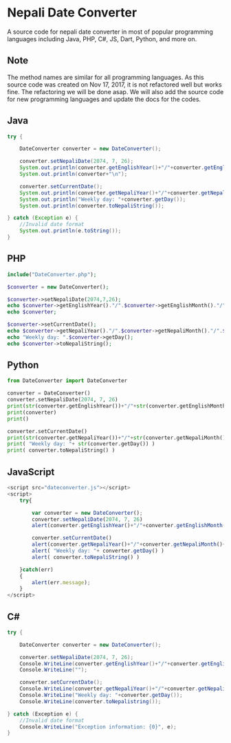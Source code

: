 # Nepali Date Converter

A source code for nepali date converter in most of popular programming languages including Java, PHP, C#, JS, Dart, Python, and more on.

## Note

The method names are similar for all programming languages. As this source code was created on Nov 17, 2017, it is not refactored well but works fine. The refactoring we will be done asap. We will also add the source code for new programming languages and update the docs for the codes.

## Java

```java
try {

    DateConverter converter = new DateConverter();

    converter.setNepaliDate(2074, 7, 26);
    System.out.println(converter.getEnglishYear()+"/"+converter.getEnglishMonth()+"/"+converter.getEnglishDate());
    System.out.println(converter+"\n");

    converter.setCurrentDate();
    System.out.println(converter.getNepaliYear()+"/"+converter.getNepaliMonth()+"/"+converter.getNepaliDate());
    System.out.println("Weekly day: "+converter.getDay());
    System.out.println(converter.toNepaliString());

} catch (Exception e) {
    //Invalid date format
    System.out.println(e.toString());
}
```

## PHP

```php
include("DateConverter.php");

$converter = new DateConverter();

$converter->setNepaliDate(2074,7,26);
echo $converter->getEnglishYear()."/".$converter->getEnglishMonth()."/".$converter->getEnglishDate();
echo $converter;

$converter->setCurrentDate();
echo $converter->getNepaliYear()."/".$converter->getNepaliMonth()."/".$converter->getNepaliDate();
echo "Weekly day: ".$converter->getDay();
echo $converter->toNepaliString();
```

## Python

```python
from DateConverter import DateConverter

converter = DateConverter()
converter.setNepaliDate(2074, 7, 26)
print(str(converter.getEnglishYear())+"/"+str(converter.getEnglishMonth())+"/"+str(converter.getEnglishDate()))
print(converter)
print()

converter.setCurrentDate()
print(str(converter.getNepaliYear())+"/"+str(converter.getNepaliMonth())+"/"+str(converter.getNepaliDate()))
print( "Weekly day: "+ str(converter.getDay()) )
print( converter.toNepaliString() )
```

## JavaScript

```js
<script src="dateconverter.js"></script>
<script>
    try{

        var converter = new DateConverter();
        converter.setNepaliDate(2074, 7, 26)
        alert(converter.getEnglishYear()+"/"+converter.getEnglishMonth()+"/"+converter.getEnglishDate())

        converter.setCurrentDate()
        alert(converter.getNepaliYear()+"/"+converter.getNepaliMonth()+"/"+converter.getNepaliDate())
        alert( "Weekly day: "+ converter.getDay() )
        alert( converter.toNepaliString() )

    }catch(err)
    {
        alert(err.message);
    }
</script>
```

## C#

```c#
try {

    DateConverter converter = new DateConverter();

    converter.setNepaliDate(2074, 7, 26);
    Console.WriteLine(converter.getEnglishYear()+"/"+converter.getEnglishMonth()+"/"+converter.getEnglishDate());
    Console.WriteLine("");

    converter.setCurrentDate();
    Console.WriteLine(converter.getNepaliYear()+"/"+converter.getNepaliMonth()+"/"+converter.getNepaliDate());
    Console.WriteLine("Weekly day: "+converter.getDay());
    Console.WriteLine(converter.toNepalistring());

} catch (Exception e) {
    //Invalid date format
    Console.WriteLine("Exception information: {0}", e);
}
```

